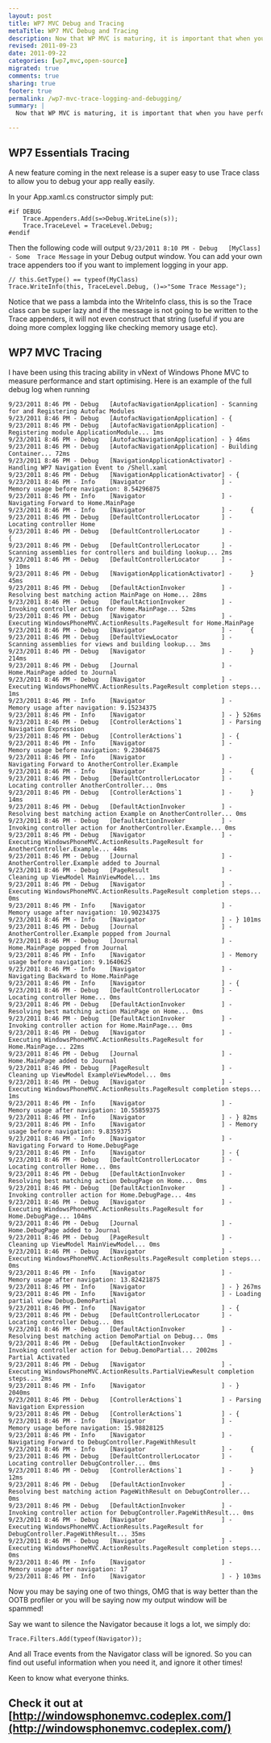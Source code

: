 ```yaml
---
layout: post
title: WP7 MVC Debug and Tracing
metaTitle: WP7 MVC Debug and Tracing
description: Now that WP MVC is maturing, it is important that when you have performance issues or any issues, you can find the problem easily!
revised: 2011-09-23
date: 2011-09-22
categories: [wp7,mvc,open-source]
migrated: true
comments: true
sharing: true
footer: true
permalink: /wp7-mvc-trace-logging-and-debugging/
summary: | 
  Now that WP MVC is maturing, it is important that when you have performance issues or any issues, you can find the problem easily!

---
```

## WP7 Essentials Tracing
A new feature coming in the next release is a super easy to use Trace class to allow you to debug your app really easily.
<!-- more -->
In your App.xaml.cs constructor simply put:

    #if DEBUG
        Trace.Appenders.Add(s=>Debug.WriteLine(s));
        Trace.TraceLevel = TraceLevel.Debug;
    #endif

Then the following code will output `9/23/2011 8:10 PM - Debug   [MyClass] - Some  Trace Message` in your Debug output window. You can add your own trace appenders too if you want to implement logging in your app.

    // this.GetType() == typeof(MyClass)
    Trace.WriteInfo(this, TraceLevel.Debug, ()=>"Some Trace Message");

Notice that we pass a lambda into the WriteInfo class, this is so the Trace class can be super lazy and if the message is not going to be written to the Trace appenders, it will not even construct that string (useful if you are doing more complex logging like checking memory usage etc).

## WP7 MVC Tracing
I have been using this tracing ability in vNext of Windows Phone MVC to measure performance and start optimising. Here is an example of the full debug log when running


    9/23/2011 8:46 PM - Debug   [AutofacNavigationApplication] - Scanning for and Registering Autofac Modules
    9/23/2011 8:46 PM - Debug   [AutofacNavigationApplication] - {
    9/23/2011 8:46 PM - Debug   [AutofacNavigationApplication] -     Registering module ApplicationModule... 1ms
    9/23/2011 8:46 PM - Debug   [AutofacNavigationApplication] - } 46ms
    9/23/2011 8:46 PM - Debug   [AutofacNavigationApplication] - Building Container... 72ms
    9/23/2011 8:46 PM - Debug   [NavigationApplicationActivator] - Handling WP7 Navigation Event to /Shell.xaml
    9/23/2011 8:46 PM - Debug   [NavigationApplicationActivator] - {
    9/23/2011 8:46 PM - Info    [Navigator                     ] -     Memory usage before navigation: 8.54296875
    9/23/2011 8:46 PM - Info    [Navigator                     ] -     Navigating Forward to Home.MainPage
    9/23/2011 8:46 PM - Info    [Navigator                     ] -     {
    9/23/2011 8:46 PM - Debug   [DefaultControllerLocator      ] -         Locating controller Home
    9/23/2011 8:46 PM - Debug   [DefaultControllerLocator      ] -         {
    9/23/2011 8:46 PM - Debug   [DefaultControllerLocator      ] -             Scanning assemblies for controllers and building lookup... 2ms
    9/23/2011 8:46 PM - Debug   [DefaultControllerLocator      ] -         } 10ms
    9/23/2011 8:46 PM - Debug   [NavigationApplicationActivator] -     } 45ms
    9/23/2011 8:46 PM - Debug   [DefaultActionInvoker          ] -     Resolving best matching action MainPage on Home... 28ms
    9/23/2011 8:46 PM - Debug   [DefaultActionInvoker          ] -     Invoking controller action for Home.MainPage... 52ms
    9/23/2011 8:46 PM - Debug   [Navigator                     ] -     Executing WindowsPhoneMVC.ActionResults.PageResult for Home.MainPage
    9/23/2011 8:46 PM - Debug   [Navigator                     ] -     {
    9/23/2011 8:46 PM - Debug   [DefaultViewLocator            ] -         Scanning assemblies for views and building lookup... 3ms
    9/23/2011 8:46 PM - Debug   [Navigator                     ] -     } 214ms
    9/23/2011 8:46 PM - Debug   [Journal                       ] -     Home.MainPage added to Journal
    9/23/2011 8:46 PM - Debug   [Navigator                     ] -     Executing WindowsPhoneMVC.ActionResults.PageResult completion steps... 1ms
    9/23/2011 8:46 PM - Info    [Navigator                     ] -     Memory usage after navigation: 9.15234375
    9/23/2011 8:46 PM - Info    [Navigator                     ] - } 526ms
    9/23/2011 8:46 PM - Debug   [ControllerActions`1           ] - Parsing Navigation Expression
    9/23/2011 8:46 PM - Debug   [ControllerActions`1           ] - {
    9/23/2011 8:46 PM - Info    [Navigator                     ] -     Memory usage before navigation: 9.23046875
    9/23/2011 8:46 PM - Info    [Navigator                     ] -     Navigating Forward to AnotherController.Example
    9/23/2011 8:46 PM - Info    [Navigator                     ] -     {
    9/23/2011 8:46 PM - Debug   [DefaultControllerLocator      ] -         Locating controller AnotherController... 0ms
    9/23/2011 8:46 PM - Debug   [ControllerActions`1           ] -     } 14ms
    9/23/2011 8:46 PM - Debug   [DefaultActionInvoker          ] -     Resolving best matching action Example on AnotherController... 0ms
    9/23/2011 8:46 PM - Debug   [DefaultActionInvoker          ] -     Invoking controller action for AnotherController.Example... 0ms
    9/23/2011 8:46 PM - Debug   [Navigator                     ] -     Executing WindowsPhoneMVC.ActionResults.PageResult for AnotherController.Example... 44ms
    9/23/2011 8:46 PM - Debug   [Journal                       ] -     AnotherController.Example added to Journal
    9/23/2011 8:46 PM - Debug   [PageResult                    ] -     Cleaning up ViewModel MainViewModel... 1ms
    9/23/2011 8:46 PM - Debug   [Navigator                     ] -     Executing WindowsPhoneMVC.ActionResults.PageResult completion steps... 0ms
    9/23/2011 8:46 PM - Info    [Navigator                     ] -     Memory usage after navigation: 10.90234375
    9/23/2011 8:46 PM - Info    [Navigator                     ] - } 101ms
    9/23/2011 8:46 PM - Debug   [Journal                       ] - AnotherController.Example popped from Journal
    9/23/2011 8:46 PM - Debug   [Journal                       ] - Home.MainPage popped from Journal
    9/23/2011 8:46 PM - Info    [Navigator                     ] - Memory usage before navigation: 9.1640625
    9/23/2011 8:46 PM - Info    [Navigator                     ] - Navigating Backward to Home.MainPage
    9/23/2011 8:46 PM - Info    [Navigator                     ] - {
    9/23/2011 8:46 PM - Debug   [DefaultControllerLocator      ] -     Locating controller Home... 0ms
    9/23/2011 8:46 PM - Debug   [DefaultActionInvoker          ] -     Resolving best matching action MainPage on Home... 0ms
    9/23/2011 8:46 PM - Debug   [DefaultActionInvoker          ] -     Invoking controller action for Home.MainPage... 0ms
    9/23/2011 8:46 PM - Debug   [Navigator                     ] -     Executing WindowsPhoneMVC.ActionResults.PageResult for Home.MainPage... 22ms
    9/23/2011 8:46 PM - Debug   [Journal                       ] -     Home.MainPage added to Journal
    9/23/2011 8:46 PM - Debug   [PageResult                    ] -     Cleaning up ViewModel ExampleViewModel... 0ms
    9/23/2011 8:46 PM - Debug   [Navigator                     ] -     Executing WindowsPhoneMVC.ActionResults.PageResult completion steps... 1ms
    9/23/2011 8:46 PM - Info    [Navigator                     ] -     Memory usage after navigation: 10.55859375
    9/23/2011 8:46 PM - Info    [Navigator                     ] - } 82ms
    9/23/2011 8:46 PM - Info    [Navigator                     ] - Memory usage before navigation: 9.8359375
    9/23/2011 8:46 PM - Info    [Navigator                     ] - Navigating Forward to Home.DebugPage
    9/23/2011 8:46 PM - Info    [Navigator                     ] - {
    9/23/2011 8:46 PM - Debug   [DefaultControllerLocator      ] -     Locating controller Home... 0ms
    9/23/2011 8:46 PM - Debug   [DefaultActionInvoker          ] -     Resolving best matching action DebugPage on Home... 0ms
    9/23/2011 8:46 PM - Debug   [DefaultActionInvoker          ] -     Invoking controller action for Home.DebugPage... 4ms
    9/23/2011 8:46 PM - Debug   [Navigator                     ] -     Executing WindowsPhoneMVC.ActionResults.PageResult for Home.DebugPage... 104ms
    9/23/2011 8:46 PM - Debug   [Journal                       ] -     Home.DebugPage added to Journal
    9/23/2011 8:46 PM - Debug   [PageResult                    ] -     Cleaning up ViewModel MainViewModel... 0ms
    9/23/2011 8:46 PM - Debug   [Navigator                     ] -     Executing WindowsPhoneMVC.ActionResults.PageResult completion steps... 0ms
    9/23/2011 8:46 PM - Info    [Navigator                     ] -     Memory usage after navigation: 13.82421875
    9/23/2011 8:46 PM - Info    [Navigator                     ] - } 267ms
    9/23/2011 8:46 PM - Info    [Navigator                     ] - Loading partial view Debug.DemoPartial
    9/23/2011 8:46 PM - Info    [Navigator                     ] - {
    9/23/2011 8:46 PM - Debug   [DefaultControllerLocator      ] -     Locating controller Debug... 0ms
    9/23/2011 8:46 PM - Debug   [DefaultActionInvoker          ] -     Resolving best matching action DemoPartial on Debug... 0ms
    9/23/2011 8:46 PM - Debug   [DefaultActionInvoker          ] -     Invoking controller action for Debug.DemoPartial... 2002ms
    Partial Activated
    9/23/2011 8:46 PM - Debug   [Navigator                     ] -     Executing WindowsPhoneMVC.ActionResults.PartialViewResult completion steps... 2ms
    9/23/2011 8:46 PM - Info    [Navigator                     ] - } 2040ms
    9/23/2011 8:46 PM - Debug   [ControllerActions`1           ] - Parsing Navigation Expression
    9/23/2011 8:46 PM - Debug   [ControllerActions`1           ] - {
    9/23/2011 8:46 PM - Info    [Navigator                     ] -     Memory usage before navigation: 15.98828125
    9/23/2011 8:46 PM - Info    [Navigator                     ] -     Navigating Forward to DebugController.PageWithResult
    9/23/2011 8:46 PM - Info    [Navigator                     ] -     {
    9/23/2011 8:46 PM - Debug   [DefaultControllerLocator      ] -         Locating controller DebugController... 0ms
    9/23/2011 8:46 PM - Debug   [ControllerActions`1           ] -     } 12ms
    9/23/2011 8:46 PM - Debug   [DefaultActionInvoker          ] -     Resolving best matching action PageWithResult on DebugController... 0ms
    9/23/2011 8:46 PM - Debug   [DefaultActionInvoker          ] -     Invoking controller action for DebugController.PageWithResult... 0ms
    9/23/2011 8:46 PM - Debug   [Navigator                     ] -     Executing WindowsPhoneMVC.ActionResults.PageResult for DebugController.PageWithResult... 35ms
    9/23/2011 8:46 PM - Debug   [Navigator                     ] -     Executing WindowsPhoneMVC.ActionResults.PageResult completion steps... 0ms
    9/23/2011 8:46 PM - Info    [Navigator                     ] -     Memory usage after navigation: 17
    9/23/2011 8:46 PM - Info    [Navigator                     ] - } 103ms


Now you may be saying one of two things, OMG that is way better than the OOTB profiler or you will be saying now my output window will be spammed!

Say we want to silence the Navigator because it logs a lot, we simply do:

    Trace.Filters.Add(typeof(Navigator));

And all Trace events from the Navigator class will be ignored. So you can find out useful information when you need it, and ignore it other times!

Keen to know what everyone thinks.

## Check it out at [http://windowsphonemvc.codeplex.com/](http://windowsphonemvc.codeplex.com/)